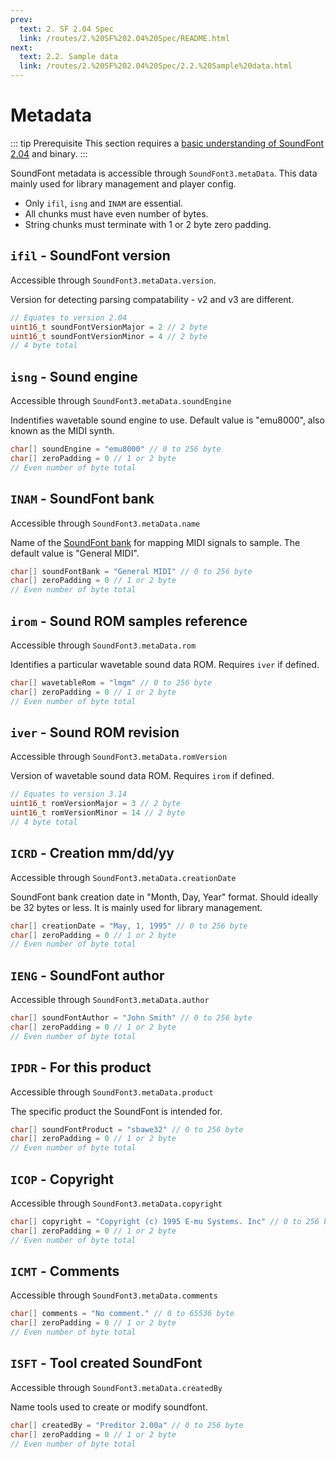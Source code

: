 ```yaml
---
prev:
  text: 2. SF 2.04 Spec
  link: /routes/2.%20SF%202.04%20Spec/README.html
next:
  text: 2.2. Sample data
  link: /routes/2.%20SF%202.04%20Spec/2.2.%20Sample%20data.html
---
```


# Metadata

::: tip Prerequisite
This section requires a [basic understanding of SoundFont 2.04](/routes/2.%20SF%202.04%20Spec/README.html) and binary.
:::

SoundFont metadata is accessible through `SoundFont3.metaData`. This data mainly used for library management and player config.

- Only `ifil`, `isng` and `INAM` are essential.
- All chunks must have even number of bytes.
- String chunks must terminate with 1 or 2 byte zero padding.

## `ifil` - SoundFont version

Accessible through `SoundFont3.metaData.version`.

Version for detecting parsing compatability - v2 and v3 are different.

```C
// Equates to version 2.04
uint16_t soundFontVersionMajor = 2 // 2 byte
uint16_t soundFontVersionMinor = 4 // 2 byte
// 4 byte total
```

## `isng` - Sound engine

Accessible through `SoundFont3.metaData.soundEngine`

Indentifies wavetable sound engine to use. Default value is "emu8000", also known as the MIDI synth.

```C
char[] soundEngine = "emu8000" // 0 to 256 byte
char[] zeroPadding = 0 // 1 or 2 byte
// Even number of byte total
```

## `INAM` - SoundFont bank

Accessible through `SoundFont3.metaData.name`

Name of the [SoundFont bank](https://en.wikipedia.org/wiki/SoundFont#Functionality) for mapping MIDI signals to sample. The default value is "General MIDI".

```C
char[] soundFontBank = "General MIDI" // 0 to 256 byte
char[] zeroPadding = 0 // 1 or 2 byte
// Even number of byte total
```

## `irom` - Sound ROM samples reference

Accessible through `SoundFont3.metaData.rom`

Identifies a particular wavetable sound data ROM. Requires `iver` if defined.

```C
char[] wavetableRom = "lmgm" // 0 to 256 byte
char[] zeroPadding = 0 // 1 or 2 byte
// Even number of byte total
```

## `iver` - Sound ROM revision

Accessible through `SoundFont3.metaData.romVersion`

Version of wavetable sound data ROM. Requires `irom` if defined.

```C
// Equates to version 3.14
uint16_t romVersionMajor = 3 // 2 byte
uint16_t romVersionMinor = 14 // 2 byte
// 4 byte total
```

## `ICRD` - Creation mm/dd/yy

Accessible through `SoundFont3.metaData.creationDate`

SoundFont bank creation date in "Month, Day, Year" format. Should ideally be 32 bytes or less. It is mainly used for library management.

```C
char[] creationDate = "May, 1, 1995" // 0 to 256 byte
char[] zeroPadding = 0 // 1 or 2 byte
// Even number of byte total
```

## `IENG` - SoundFont author

Accessible through `SoundFont3.metaData.author`

```C
char[] soundFontAuthor = "John Smith" // 0 to 256 byte
char[] zeroPadding = 0 // 1 or 2 byte
// Even number of byte total
```

## `IPDR` - For this product

Accessible through `SoundFont3.metaData.product`

The specific product the SoundFont is intended for.

```C
char[] soundFontProduct = "sbawe32" // 0 to 256 byte
char[] zeroPadding = 0 // 1 or 2 byte
// Even number of byte total
```

## `ICOP` - Copyright

Accessible through `SoundFont3.metaData.copyright`

```C
char[] copyright = "Copyright (c) 1995 E-mu Systems. Inc" // 0 to 256 byte
char[] zeroPadding = 0 // 1 or 2 byte
// Even number of byte total
```

## `ICMT` - Comments

Accessible through `SoundFont3.metaData.comments`

```C
char[] comments = "No comment." // 0 to 65536 byte
char[] zeroPadding = 0 // 1 or 2 byte
// Even number of byte total
```

## `ISFT` - Tool created SoundFont

Accessible through `SoundFont3.metaData.createdBy`

Name tools used to create or modify soundfont.

```C
char[] createdBy = "Preditor 2.00a" // 0 to 256 byte
char[] zeroPadding = 0 // 1 or 2 byte
// Even number of byte total
```
